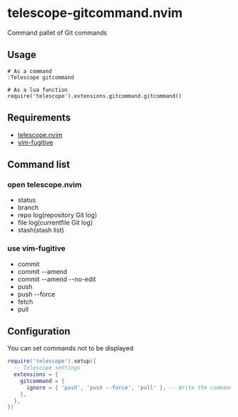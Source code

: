# telescope-gitcommand.nvim

Command pallet of Git commands

## Usage

```
# As a command
:Telescope gitcommand

# As a lua function
require('telescope').extensions.gitcommand.gitcommand()
```

## Requirements

- [telescope.nvim](https://github.com/nvim-telescope/telescope.nvim)
- [vim-fugitive](https://github.com/tpope/vim-fugitive)

## Command list

### open telescope.nvim

- status
- branch
- repo log(repository Git log)
- file log(currentfile Git log)
- stash(stash list)

### use vim-fugitive

- commit
- commit --amend
- commit --amend --no-edit
- push
- push --force
- fetch
- pull

## Configuration

You can set commands not to be displayed

```lua
require('telescope').setup({
  -- Telescope settings
  extensions = {
    gitcommand = {
      ignore = { 'push', 'push --force', 'pull' }, -- Write the command name as it appears in the command palette
    },
  },
})
```
